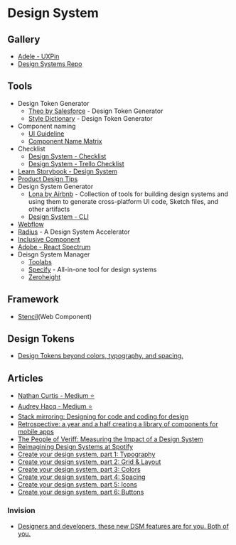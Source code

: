 # Design System

## Gallery

- [Adele - UXPin](https://adele.uxpin.com/)
- [Design Systems Repo](https://designsystemsrepo.com/design-systems)

## Tools

- Design Token Generator
  - [Theo by Salesforce](https://github.com/salesforce-ux/theo) - Design Token Generator
  - [Style Dictionary](https://amzn.github.io/style-dictionary/#/) - Design Token Generator
- Component naming
  - [UI Guideline](https://www.uiguideline.com/)
  - [Component Name Matrix](https://open-ui.org/analysis/component-matrix)
- Checklist
  - [Design System - Checklist](https://designsystemchecklist.com/)
  - [Design System - Trello Checklist](https://trello.com/templates/design/design-system-checklist-yZn5VFoN)
- [Learn Storybook - Design System](https://www.learnstorybook.com/design-systems-for-developers/)
- [Product Design Tips](https://productdesign.tips/)
- Design System Generator
  - [Lona by Airbnb](https://github.com/airbnb/Lona) - Collection of tools for building design systems and using them to generate cross-platform UI code, Sketch files, and other artifacts
  - [Design System - CLI](https://intuit.github.io/design-systems-cli/#/)
- [Webflow](https://webflow.com/)
- [Radius](https://rangle.io/radius) - A Design System Accelerator
- [Inclusive Component](https://inclusive-components.design/)
- [Adobe - React Spectrum](https://react-spectrum.adobe.com/blog/introducing-react-spectrum.html)
- Deisgn System Manager
  - [Toolabs](https://www.toolabs.com/)
  - [Specify](https://specifyapp.com/) - All-in-one tool for design systems
  - [Zeroheight](https://www.zeroheight.com/)

## Framework

- [Stencil](https://stenciljs.com/)(Web Component)

## Design Tokens

- [Design Tokens beyond colors, typography, and spacing.](https://badootech.badoo.com/design-tokens-beyond-colors-typography-and-spacing-ad7c98f4f228)

## Articles

- [Nathan Curtis - Medium :star:](https://medium.com/@nathanacurtis)
- [Audrey Hacq - Medium :star:](https://medium.com/@audreyhacq)
- [Stack mirroring: Designing for code and coding for design](https://www.designsystems.com/stack-mirroring-designing-for-code-and-coding-for-design/)
- [Retrospective: a year and a half creating a library of components for mobile apps](https://medium.com/@gereec_t/retrospective-a-year-and-a-half-creating-a-library-of-components-for-mobile-apps-87a460487c9b)
- [The People of Veriff: Measuring the Impact of a Design System](https://www.veriff.com/veriff-times/measuring-impact-design-system?utm_campaign=Design%2BSystems%2BWeekly&utm_medium=email&utm_source=Design_Systems_Weekly_92)
- [Reimagining Design Systems at Spotify](https://spotify.design/articles/2019-12-16/reimagining-design-systems-at-spotify/)
- [Create your design system, part 1: Typography](https://medium.com/codyhouse/create-your-design-system-part-1-typography-7c630d9092bd)
- [Create your design system, part 2: Grid & Layout](https://medium.com/codyhouse/create-your-design-system-part-2-grid-layout-aa961d59b8d6)
- [Create your design system, part 3: Colors
](https://medium.com/codyhouse/create-your-design-system-part-3-colors-798e4729921f)
- [Create your design system, part 4: Spacing](https://medium.com/codyhouse/create-your-design-system-part-4-spacing-895c9213e2b9)
- [Create your design system, part 5: Icons](https://medium.com/codyhouse/create-your-design-system-part-5-icons-594f39cfb1b)
- [Create your design system, part 6: Buttons](https://medium.com/codyhouse/create-your-design-system-part-6-buttons-58e2eda2173e)

### Invision

- [Designers and developers, these new DSM features are for you. Both of you.](https://www.invisionapp.com/inside-design/dsm-new-features/)
